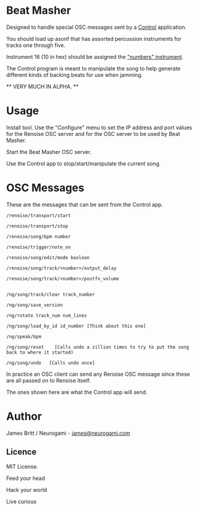 # Beat Masher

Designed to handle special OSC messages sent by a [Control](http://charlie-roberts.com/Control/) application.

You should load up  asonf that has assorted percussion instruments for tracks one through five.

Instrument 16 (10 in hex) should be assigned the ["numbers" instrument](https://github.com/Neurogami/renoise-ng/tree/master/intruments).

The Control program is meant to manipulate the song to help generate different kinds of backing beats for use when jamming.

** VERY MUCH IN ALPHA. **




# Usage

Install tool.  Use the "Configure" menu to set the IP address and port values for the Renoise OSC server and for the OSC server to be used by Beat Masher. 

Start the Beat Masher OSC server.  

Use the Control app to stop/start/manipulate the current song.


# OSC Messages

These are the messages that can be sent from the Control app.


    /renoise/transport/start

    /renoise/transport/stop

    /renoise/song/bpm number

    /renoise/trigger/note_on     

    /renoise/song/edit/mode boolean

    /renoise/song/track/<number>/output_delay

    /renoise/song/track/<number>/postfx_volume


    /ng/song/track/clear track_number

    /ng/song/save_version

    /ng/rotate track_num num_lines

    /ng/song/load_by_id id_number [Think about this one]

    /ng/speak/bpm

    /ng/song/reset    [Calls undo a zillion times to try to put the song back to where it started)

    /ng/song/undo   [Calls undo once]

In practice an OSC client can send any Renoise OSC message since these are all passed on to Renoise itself.

The ones shown here are what the Control app will send.



# Author

James Britt / Neurogami - james@neurogami.com

## Licence

MIT License.


Feed your head

Hack your world

Live curious



